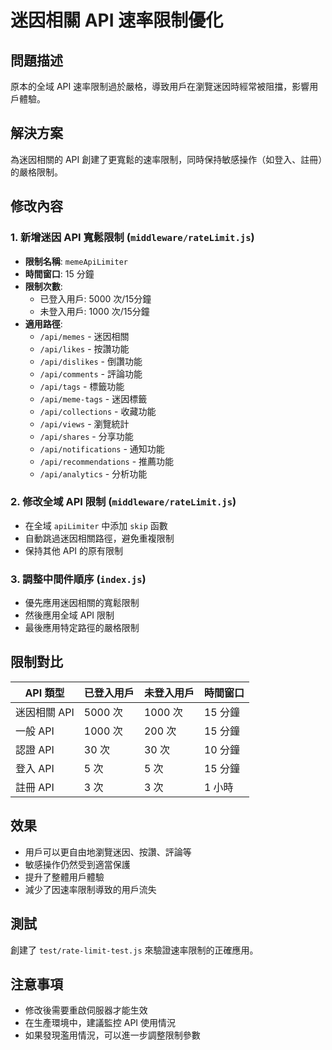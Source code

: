 # 迷因相關 API 速率限制優化

## 問題描述

原本的全域 API 速率限制過於嚴格，導致用戶在瀏覽迷因時經常被阻擋，影響用戶體驗。

## 解決方案

為迷因相關的 API 創建了更寬鬆的速率限制，同時保持敏感操作（如登入、註冊）的嚴格限制。

## 修改內容

### 1. 新增迷因 API 寬鬆限制 (`middleware/rateLimit.js`)

- **限制名稱**: `memeApiLimiter`
- **時間窗口**: 15 分鐘
- **限制次數**:
  - 已登入用戶: 5000 次/15分鐘
  - 未登入用戶: 1000 次/15分鐘
- **適用路徑**:
  - `/api/memes` - 迷因相關
  - `/api/likes` - 按讚功能
  - `/api/dislikes` - 倒讚功能
  - `/api/comments` - 評論功能
  - `/api/tags` - 標籤功能
  - `/api/meme-tags` - 迷因標籤
  - `/api/collections` - 收藏功能
  - `/api/views` - 瀏覽統計
  - `/api/shares` - 分享功能
  - `/api/notifications` - 通知功能
  - `/api/recommendations` - 推薦功能
  - `/api/analytics` - 分析功能

### 2. 修改全域 API 限制 (`middleware/rateLimit.js`)

- 在全域 `apiLimiter` 中添加 `skip` 函數
- 自動跳過迷因相關路徑，避免重複限制
- 保持其他 API 的原有限制

### 3. 調整中間件順序 (`index.js`)

- 優先應用迷因相關的寬鬆限制
- 然後應用全域 API 限制
- 最後應用特定路徑的嚴格限制

## 限制對比

| API 類型     | 已登入用戶 | 未登入用戶 | 時間窗口 |
| ------------ | ---------- | ---------- | -------- |
| 迷因相關 API | 5000 次    | 1000 次    | 15 分鐘  |
| 一般 API     | 1000 次    | 200 次     | 15 分鐘  |
| 認證 API     | 30 次      | 30 次      | 10 分鐘  |
| 登入 API     | 5 次       | 5 次       | 15 分鐘  |
| 註冊 API     | 3 次       | 3 次       | 1 小時   |

## 效果

- 用戶可以更自由地瀏覽迷因、按讚、評論等
- 敏感操作仍然受到適當保護
- 提升了整體用戶體驗
- 減少了因速率限制導致的用戶流失

## 測試

創建了 `test/rate-limit-test.js` 來驗證速率限制的正確應用。

## 注意事項

- 修改後需要重啟伺服器才能生效
- 在生產環境中，建議監控 API 使用情況
- 如果發現濫用情況，可以進一步調整限制參數
